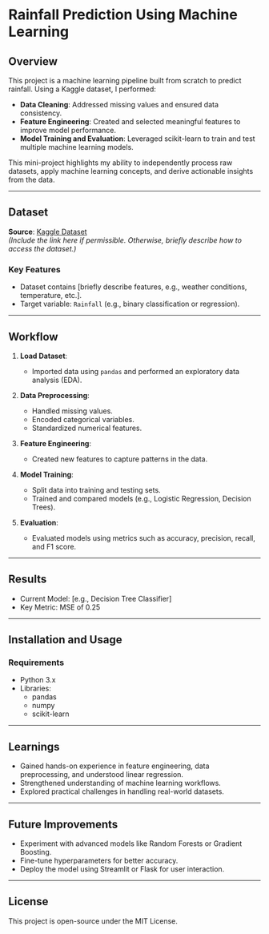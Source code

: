 # Rainfall Prediction Using Machine Learning

## Overview
This project is a machine learning pipeline built from scratch to predict rainfall. Using a Kaggle dataset, I performed:
- **Data Cleaning**: Addressed missing values and ensured data consistency.
- **Feature Engineering**: Created and selected meaningful features to improve model performance.
- **Model Training and Evaluation**: Leveraged scikit-learn to train and test multiple machine learning models.

This mini-project highlights my ability to independently process raw datasets, apply machine learning concepts, and derive actionable insights from the data.

---

## Dataset
**Source**: [Kaggle Dataset](#)  
*(Include the link here if permissible. Otherwise, briefly describe how to access the dataset.)*

### Key Features
- Dataset contains [briefly describe features, e.g., weather conditions, temperature, etc.].
- Target variable: `Rainfall` (e.g., binary classification or regression).

---

## Workflow
1. **Load Dataset**:
   - Imported data using `pandas` and performed an exploratory data analysis (EDA).

2. **Data Preprocessing**:
   - Handled missing values.
   - Encoded categorical variables.
   - Standardized numerical features.

3. **Feature Engineering**:
   - Created new features to capture patterns in the data.

4. **Model Training**:
   - Split data into training and testing sets.
   - Trained and compared models (e.g., Logistic Regression, Decision Trees).

5. **Evaluation**:
   - Evaluated models using metrics such as accuracy, precision, recall, and F1 score.

---

## Results
- Current Model: [e.g., Decision Tree Classifier]
- Key Metric: MSE of 0.25

---

## Installation and Usage
### Requirements
- Python 3.x
- Libraries:
  - pandas
  - numpy
  - scikit-learn

---

## Learnings
- Gained hands-on experience in feature engineering, data preprocessing, and understood linear regression.
- Strengthened understanding of machine learning workflows.
- Explored practical challenges in handling real-world datasets.

---

## Future Improvements
- Experiment with advanced models like Random Forests or Gradient Boosting.
- Fine-tune hyperparameters for better accuracy.
- Deploy the model using Streamlit or Flask for user interaction.
---

## License
This project is open-source under the MIT License.

